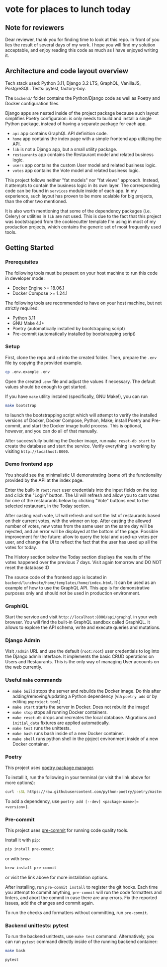 # vote for places to lunch today

## Note for reviewers

Dear reviewer, thank you for finding time to look at this repo.
In front of you lies the result of several days of my work.
I hope you will find my solution acceptable, and enjoy reading this code as
much as I have enjoyed writing it.


## Architecture and code layout overview

Tech stack used: Python 3.11, Django 3.2 LTS, GraphQL, VanillaJS, PostgreSQL.
Tests: pytest, factory-boy.

The `backend/` folder contains the Python/Django code as well as Poetry and Docker
configuration files.

Django apps are nested inside of the project package because such
layout simplifies Poetry configuraion: is only needs to build and install a single
Python package, instead of having a separate package for each app.

- `api` app contains GraphQL API definition code.
- `home` app contains the index page with a simple frontend app utilizing the API.
- `lib` is not a Django app, but a small utility package.
- `restaurants` app contains the Restaurant model and related business logic.
- `users` app contains the custom User model and related business logic.
- `votes` app contains the Vote model and related business logic.

This project follows neither "fat models" nor "fat views" approach. Instead, it
attempts to contain the business logic in its own layer. The corresponding code
can be found in `services` module inside of each app. In my experience, such
layout has proven to be more scalable for big projects, than the other two mentioned.

It is also worth mentioning that some of the dependency packages (i.e. Celery) or utilities in `lib`
are not used. This is due to the fact that this project was bootstrapped from the
cookiecutter template I'm using in most of my production projects, which contains the
generic set of most frequently used tools.


## Getting Started

### Prerequisites

The following tools must be present on your host machine to run this code in developer
mode:

* Docker Engine >= 18.06.1
* Docker Compose >= 1.24.1

The following tools are recommended to have on your host machine, but not strictly
required:

* Python 3.11
* GNU Make 4.1+
* Poetry (automatically installed by bootstrapping script)
* Pre-commit (automatically installed by bootstrapping script)

### Setup

First, clone the repo and `cd` into the created folder.
Then, prepare the `.env` file by copying the provided example.

```bash
cp .env.example .env
```

Open the created `.env` file and adjust the values if necessary.
The default values should be enough to get started.

If you have `make` utility instaled (specifically, GNU Make!), you can run

```bash
make bootstrap
```

to launch the bootstrapping script which will attempt to verify the installed versions
of Docker, Docker Compose, Python, Make; install Poetry and Pre-commit, and start the
Docker image build process. This is optional, however, and you can do all of that
manually.

After successfully building the Docker image, run `make reset-db start` to create the database and start the service.
Verify everything is working by visiting `http://localhost:8000`.


### Demo frontend app

You should see the minimalistic UI demonstrating (some of) the functionality provided by
the API at the index page.

Enter the built-in `root:root` user credentials into the input fields on the top and
click the "Login" button. The UI will refresh and allow you to cast votes for one of the
restaurants below by clicking "Vote" buttons next to the selected restaurant, in the
Today section.

After casting each vote, UI will refresh and sort the list of restaurants based on their
current votes, with the winner on top. After casting the allowed number of votes, new
votes from the same user on the same day will be rejected, and an error will be
displayed at the bottom of the page. Possible improvement for the future: allow to query
the total and used-up votes per user, and change the UI to reflect the fact that the user
has used up all the votes for today.

The History section below the Today section displays the results of the votes happened
over the previous 7 days. Visit again tomorrow and DO NOT reset the database :D

The source code of the frontend app is located in `backend/lunchvote/home/templates/home/index.html`.
It can be used as an example of how to use the GraphQL API.
This app is for demonstrative purposes only and should not be used in production environment.


### GraphiQL

Start the service and visit `http://localhost:8000/api/graphql` in your web browser.
You will find the built-in GraphQL sandbox called GraphiQL. It allows to explore the API
schema, write and execute queries and mutations.


### Django Admin

Visit `/admin` URL and use the default (`root:root`) user credentials to log into the Django admin interface.
It implements the basic CRUD operations on Users and Restaurants.
This is the only way of managing User accounts on the web currently.


### Useful `make` commands
- `make build` stops the server and rebuilds the Docker image. Do this after
    adding/removing/updating a Python dependency (via `poetry add` or by editing `pyproject.toml`)
- `make start` starts the server in Docker. Does not rebuild the image!
- `make stop` stops all running Docker containers.
- `make reset-db` drops and recreates the local database. Migrations and `initial_data`
    fixtures are applied automatically.
- `make test` runs the unittests.
- `make bash` runs bash inside of a new Docker container.
- `make shell` runs python shell in the pjoject environment inside of a new Docker
    container.


### Poetry

This project uses [poetry package manager](https://python-poetry.org/).

To install it, run the following in your terminal (or visit the link above for more options):

```bash
curl -sSL https://raw.githubusercontent.com/python-poetry/poetry/master/get-poetry.py | python
```

To add a dependency, use `poetry add [--dev] <package-name>[=<version>]`.


### Pre-commit

This project uses [pre-commit](https://pre-commit.com/) for running code quality tools.

Install it with `pip`:

```bash
pip install pre-commit
```

or with `brew`:

```bash
brew install pre-commit
```

or visit the link above for more installation options.

After installing, run `pre-commit install` to register the git hooks.
Each time you attempt to commit anything, `pre-commit` will run the code formatters and linters,
and abort the commit in case there are any errors. Fix the reported issues, add the changes and commit again.

To run the checks and formatters without committing, run `pre-commit`.


### Backend unittests: pytest

To run the backend unittests, use `make test` command. Alternatively, you can run `pytest` command directly inside of the running backend container:

```bash
make bash

pytest
```
